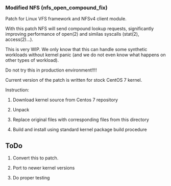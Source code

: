 ### Modified NFS (nfs_open_compound_fix)

Patch for Linux VFS framework and NFSv4 client module. 

With this patch NFS will send compound lookup requests, 
significantly improving performance of open(2) and similas syscalls (stat(2), access(2)...).

This is very WIP.  We only know that this can handle some synthetic workloads without kernel panic (and we do not even know what happens on other types of workload).

Do not try this in production environment!!!!

Current version of the patch is written for stock CentOS 7 kernel.

Instruction: 

1. Download kernel source from Centos 7 repository

2. Unpack

3. Replace original files with corresponding files from this directory

4. Build and install using standard kernel package build procedure

## ToDo

1.  Convert this to patch.

2.  Port to newer kernel versions

3.  Do proper testing
